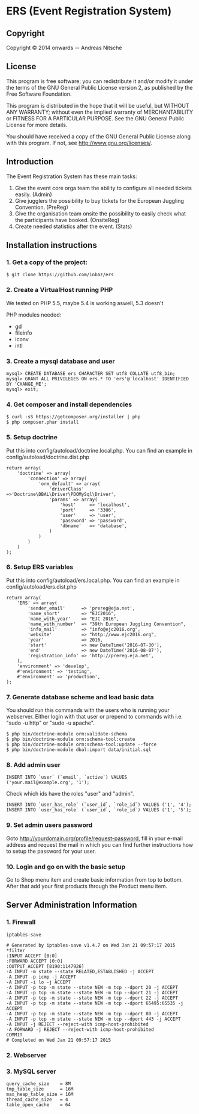 ERS (Event Registration System)
=============================

Copyright
---------

Copyright © 2014 onwards -- Andreas Nitsche

License
-------

This program is free software; you can redistribute it and/or modify it under
the terms of the GNU General Public License version 2, as published by the
Free Software Foundation.

This program is distributed in the hope that it will be useful, but WITHOUT
ANY WARRANTY; without even the implied warranty of MERCHANTABILITY or FITNESS
FOR A PARTICULAR PURPOSE.  See the GNU General Public License for more
details.

You should have received a copy of the GNU General Public License
along with this program.  If not, see <http://www.gnu.org/licenses/>.


Introduction
------------

The Event Registration System has these main tasks:
1. Give the event core orga team the ability to configure all needed tickets easily. (Admin)
1. Give jugglers the possibility to buy tickets for the European Juggling Convention. (PreReg)
2. Give the organisation team onsite the possibility to easily check what the participants have booked. (OnsiteReg)
3. Create needed statistics after the event. (Stats)

Installation instructions
-------------------------

### 1. Get a copy of the project:

```
$ git clone https://github.com/inbaz/ers
```

### 2. Create a VirtualHost running PHP 

We tested on PHP 5.5, maybe 5.4 is working aswell, 5.3 doesn't

PHP modules needed:
- gd
- fileinfo
- iconv
- intl

### 3. Create a mysql database and user

```
mysql> CREATE DATABASE ers CHARACTER SET utf8 COLLATE utf8_bin;
mysql> GRANT ALL PRIVILEGES ON ers.* TO 'ers'@'localhost' IDENTIFIED BY 'CHANGE_ME';
mysql> exit;
```

### 4. Get composer and install dependencies

```
$ curl -sS https://getcomposer.org/installer | php
$ php composer.phar install
```    

### 5. Setup doctrine

Put this into config/autoload/doctrine.local.php. You can find an example in
config/autoload/doctrine.dist.php

```
return array(
    'doctrine' => array(
        'connection' => array(
            'orm_default' => array(
                'driverClass' =>'Doctrine\DBAL\Driver\PDOMySql\Driver',
                'params' => array(
                    'host'     => 'localhost',
                    'port'     => '3306',
                    'user'     => 'user',
                    'password' => 'password',
                    'dbname'   => 'database',
                )
            )
        )
    )
);
```

### 6. Setup ERS variables
Put this into config/autoload/ers.local.php. You can find an example in
config/autoload/ers.dist.php

```
return array(
    'ERS' => array(
        'sender_email'      => 'prereg@eja.net',
        'name_short'        => "EJC2016",
        'name_with_year'    => "EJC 2016",
        'name_with_number'  => "39th European Juggling Convention",
        'info_mail'         => "info@ejc2016.org",
        'website'           => "http://www.ejc2016.org",
        'year'              => 2016,
        'start'             => new DateTime('2016-07-30'),
        'end'               => new DateTime('2016-08-07'),
        'registration_info' => 'http://prereg.eja.net',
    ),
    'environment' => 'develop',
    #'environment' => 'testing',
    #'environment' => 'production',
);
```

### 7. Generate database scheme and load basic data

You should run this commands with the users who is running your webserver. 
Either login with that user or prepend to commands with i.e. "sudo -u http" or 
"sudo -u apache".

```
$ php bin/doctrine-module orm:validate-schema
$ php bin/doctrine-module orm:schema-tool:create
$ php bin/doctrine-module orm:schema-tool:update --force
$ php bin/doctrine-module dbal:import data/initial.sql
```

### 8. Add admin user

```
INSERT INTO `user` (`email`, `active`) VALUES ('your.mail@example.org', '1');
```

Check which ids have the roles "user" and "admin".

```
INSERT INTO `user_has_role` (`user_id`, `role_id`) VALUES ('1', '4');
INSERT INTO `user_has_role` (`user_id`, `role_id`) VALUES ('1', '5');
```

### 9. Set admin users password

Goto http://yourdomain.org/profile/request-password, fill in your e-mail 
address and request the mail in which you can find further instructions how to
setup the password for your user.

### 10. Login and go on with the basic setup

Go to Shop menu item and create basic information from top to bottom. After that
add your first products through the Product menu item.

Server Administration Information
---------------------------------

### 1. Firewall

    iptables-save
```
# Generated by iptables-save v1.4.7 on Wed Jan 21 09:57:17 2015
*filter
:INPUT ACCEPT [0:0]
:FORWARD ACCEPT [0:0]
:OUTPUT ACCEPT [8190:1147926]
-A INPUT -m state --state RELATED,ESTABLISHED -j ACCEPT
-A INPUT -p icmp -j ACCEPT
-A INPUT -i lo -j ACCEPT
-A INPUT -p tcp -m state --state NEW -m tcp --dport 20 -j ACCEPT
-A INPUT -p tcp -m state --state NEW -m tcp --dport 21 -j ACCEPT
-A INPUT -p tcp -m state --state NEW -m tcp --dport 22 -j ACCEPT
-A INPUT -p tcp -m state --state NEW -m tcp --dport 65495:65535 -j ACCEPT
-A INPUT -p tcp -m state --state NEW -m tcp --dport 80 -j ACCEPT
-A INPUT -p tcp -m state --state NEW -m tcp --dport 443 -j ACCEPT
-A INPUT -j REJECT --reject-with icmp-host-prohibited
-A FORWARD -j REJECT --reject-with icmp-host-prohibited
COMMIT
# Completed on Wed Jan 21 09:57:17 2015
```

### 2. Webserver

### 3. MySQL server

```
query_cache_size    = 8M
tmp_table_size      = 16M
max_heap_table_size = 16M
thread_cache_size   = 4
table_open_cache    = 64
```